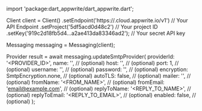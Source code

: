 import 'package:dart_appwrite/dart_appwrite.dart';

Client client = Client()
    .setEndpoint('https://<REGION>.cloud.appwrite.io/v1') // Your API Endpoint
    .setProject('5df5acd0d48c2') // Your project ID
    .setKey('919c2d18fb5d4...a2ae413da83346ad2'); // Your secret API key

Messaging messaging = Messaging(client);

Provider result = await messaging.updateSmtpProvider(
    providerId: '<PROVIDER_ID>',
    name: '<NAME>', // (optional)
    host: '<HOST>', // (optional)
    port: 1, // (optional)
    username: '<USERNAME>', // (optional)
    password: '<PASSWORD>', // (optional)
    encryption: SmtpEncryption.none, // (optional)
    autoTLS: false, // (optional)
    mailer: '<MAILER>', // (optional)
    fromName: '<FROM_NAME>', // (optional)
    fromEmail: 'email@example.com', // (optional)
    replyToName: '<REPLY_TO_NAME>', // (optional)
    replyToEmail: '<REPLY_TO_EMAIL>', // (optional)
    enabled: false, // (optional)
);
